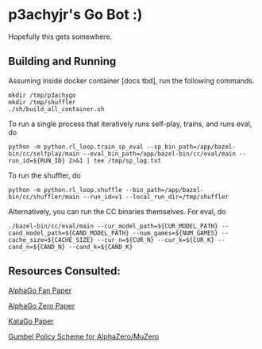 # p3achyjr's Go Bot :)

Hopefully this gets somewhere.

## Building and Running

Assuming inside docker container [docs tbd], run the following commands.

```
mkdir /tmp/p3achygo
mkdir /tmp/shuffler
./sh/build_all_container.sh
```

To run a single process that iteratively runs self-play, trains, and runs eval, do

```
python -m python.rl_loop.train_sp_eval --sp_bin_path=/app/bazel-bin/cc/selfplay/main --eval_bin_path=/app/bazel-bin/cc/eval/main --run_id=${RUN_ID} 2>&1 | tee /tmp/sp_log.txt
```

To run the shuffler, do
```
python -m python.rl_loop.shuffle --bin_path=/app/bazel-bin/cc/shuffler/main --run_id=v1 --local_run_dir=/tmp/shuffler
```

Alternatively, you can run the CC binaries themselves. For eval, do
```
./bazel-bin/cc/eval/main --cur_model_path=${CUR_MODEL_PATH} --cand_model_path=${CAND_MODEL_PATH} --num_games=${NUM_GAMES} --cache_size=${CACHE_SIZE} --cur_n=${CUR_N} --cur_k=${CUR_K} --cand_n=${CAND_N} --cand_k=${CAND_K}
```

## Resources Consulted:

[AlphaGo Fan Paper](https://www.rose-hulman.edu/class/cs/csse413/schedule/day16/MasteringTheGameofGo.pdf)

[AlphaGo Zero Paper](https://www.nature.com/articles/nature24270.epdf)

[KataGo Paper](https://arxiv.org/pdf/1902.10565.pdf)

[Gumbel Policy Scheme for AlphaZero/MuZero](https://openreview.net/pdf?id=bERaNdoegnO)
